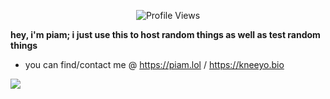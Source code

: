  <p align="center"> <img src="https://komarev.com/ghpvc/?username=peeyum" alt="Profile Views" /> </p>  


  **hey, i'm piam; i just use this to host random things as well as test random things**
  - you can find/contact me @ https://piam.lol / https://kneeyo.bio
<a href="discord://-/users/314223343177826305">
    <img class="discord" src="https://lanyard.cnrad.dev/api/610140494697332766?idleMessage=not%20upto%20anything%20&bg=:#080808&hideStatus=true"></img>
</a>

